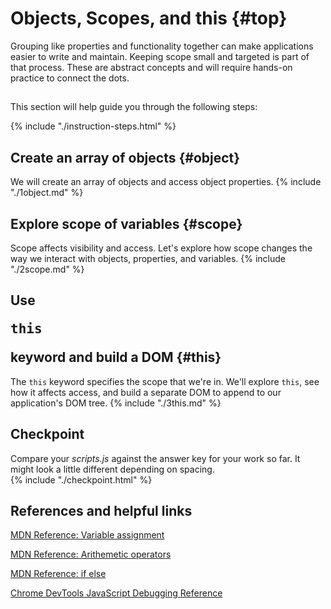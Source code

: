 # Objects, Scopes, and this {#top}
Grouping like properties and functionality together can make applications easier to write and maintain. Keeping scope small and targeted is part of that process. These are abstract concepts and will require hands-on practice to connect the dots.

<!-- trick markdown to give me a little space between these two sections of text -->
## 
This section will help guide you through the following steps:

{% include "./instruction-steps.html" %}


## Create an array of objects {#object} <span class="navigate-top"><a href="#top" title="Take me to the top of page"><i class="fa fa-chevron-circle-up" aria-hidden="true"></i></a></span>
We will create an array of objects and access object properties. 
{% include "./1object.md" %}

## Explore scope of variables {#scope} <span class="navigate-top"><a href="#top" title="Take me to the top of page"><i class="fa fa-chevron-circle-up" aria-hidden="true"></i></a></span>
Scope affects visibility and access. Let's explore how scope changes the way we interact with objects, properties, and variables.
{% include "./2scope.md" %}

## Use <pre>this</pre> keyword and build a DOM {#this} <span class="navigate-top"><a href="#top" title="Take me to the top of page"><i class="fa fa-chevron-circle-up" aria-hidden="true"></i></a></span>
The `this` keyword specifies the scope that we're in. We'll explore `this`, see how it affects access, and build a separate DOM to append to our application's DOM tree.
{% include "./3this.md" %}

<!-- trick markdown to give me a little space between these two sections of text -->
## 

## Checkpoint <span class="navigate-top"><a href="#top" title="Take me to the top of page"><i class="fa fa-chevron-circle-up" aria-hidden="true"></i></a></span>
Compare your _scripts.js_ against the answer key for your work so far. It might look a little different depending on spacing.  
{% include "./checkpoint.html" %}


<!-- trick markdown to give me a little space between these two sections of text -->
## 
## References and helpful links <span class="navigate-top"><a href="#top" title="Take me to the top of page"><i class="fa fa-chevron-circle-up" aria-hidden="true"></i></a></span>
[MDN Reference: Variable assignment](https://developer.mozilla.org/en-US/docs/Web/JavaScript/Reference/Operators/Assignment_Operators)

[MDN Reference: Arithemetic operators](https://developer.mozilla.org/en-US/docs/Web/JavaScript/Guide/Expressions_and_Operators#Arithmetic)

[MDN Reference: if else](https://developer.mozilla.org/en-US/docs/Web/JavaScript/Reference/Statements/if...else)

[Chrome DevTools JavaScript Debugging Reference](https://developers.google.com/web/tools/chrome-devtools/javascript/reference)


